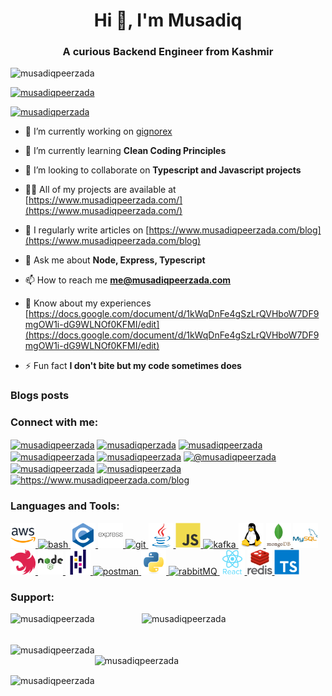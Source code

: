 <h1 align="center">Hi 👋, I'm Musadiq</h1>
<h3 align="center">A curious Backend Engineer from Kashmir</h3>

<p align="left"> <img src="https://komarev.com/ghpvc/?username=musadiqpeerzada&label=Profile%20views&color=0e75b6&style=flat" alt="musadiqpeerzada" /> </p>

<p align="left"> <a href="https://github.com/ryo-ma/github-profile-trophy"><img src="https://github-profile-trophy.vercel.app/?username=musadiqpeerzada" alt="musadiqpeerzada" /></a> </p>

<p align="left"> <a href="https://twitter.com/musadiqperzada" target="blank"><img src="https://img.shields.io/twitter/follow/musadiqperzada?logo=twitter&style=for-the-badge" alt="musadiqperzada" /></a> </p>

- 🔭 I’m currently working on [gignorex](https://www.npmjs.com/package/gignorex)

- 🌱 I’m currently learning **Clean Coding Principles**

- 👯 I’m looking to collaborate on **Typescript and Javascript projects**

- 👨‍💻 All of my projects are available at [https://www.musadiqpeerzada.com/](https://www.musadiqpeerzada.com/)

- 📝 I regularly write articles on [https://www.musadiqpeerzada.com/blog](https://www.musadiqpeerzada.com/blog)

- 💬 Ask me about **Node, Express, Typescript**

- 📫 How to reach me **me@musadiqpeerzada.com**

- 📄 Know about my experiences [https://docs.google.com/document/d/1kWqDnFe4gSzLrQVHboW7DF9mgOW1i-dG9WLNOf0KFMI/edit](https://docs.google.com/document/d/1kWqDnFe4gSzLrQVHboW7DF9mgOW1i-dG9WLNOf0KFMI/edit)

- ⚡ Fun fact **I don't bite but my code sometimes does**

### Blogs posts
<!-- BLOG-POST-LIST:START -->
<!-- BLOG-POST-LIST:END -->

<h3 align="left">Connect with me:</h3>
<p align="left">
<a href="https://dev.to/musadiqpeerzada" target="blank"><img align="center" src="https://raw.githubusercontent.com/rahuldkjain/github-profile-readme-generator/master/src/images/icons/Social/devto.svg" alt="musadiqpeerzada" height="30" width="40" /></a>
<a href="https://twitter.com/musadiqperzada" target="blank"><img align="center" src="https://raw.githubusercontent.com/rahuldkjain/github-profile-readme-generator/master/src/images/icons/Social/twitter.svg" alt="musadiqperzada" height="30" width="40" /></a>
<a href="https://linkedin.com/in/musadiqpeerzada" target="blank"><img align="center" src="https://raw.githubusercontent.com/rahuldkjain/github-profile-readme-generator/master/src/images/icons/Social/linked-in-alt.svg" alt="musadiqpeerzada" height="30" width="40" /></a>
<a href="https://fb.com/musadiqpeerzada" target="blank"><img align="center" src="https://raw.githubusercontent.com/rahuldkjain/github-profile-readme-generator/master/src/images/icons/Social/facebook.svg" alt="musadiqpeerzada" height="30" width="40" /></a>
<a href="https://instagram.com/musadiqpeerzada" target="blank"><img align="center" src="https://raw.githubusercontent.com/rahuldkjain/github-profile-readme-generator/master/src/images/icons/Social/instagram.svg" alt="musadiqpeerzada" height="30" width="40" /></a>
<a href="https://hashnode.com/@musadiqpeerzada" target="blank"><img align="center" src="https://raw.githubusercontent.com/rahuldkjain/github-profile-readme-generator/master/src/images/icons/Social/hashnode.svg" alt="@musadiqpeerzada" height="30" width="40" /></a>
<a href="https://www.youtube.com/c/musadiqpeerzada" target="blank"><img align="center" src="https://raw.githubusercontent.com/rahuldkjain/github-profile-readme-generator/master/src/images/icons/Social/youtube.svg" alt="musadiqpeerzada" height="30" width="40" /></a>
<a href="https://www.leetcode.com/musadiqpeerzada" target="blank"><img align="center" src="https://raw.githubusercontent.com/rahuldkjain/github-profile-readme-generator/master/src/images/icons/Social/leet-code.svg" alt="musadiqpeerzada" height="30" width="40" /></a>
<a href="/https://www.musadiqpeerzada.com/blog" target="blank"><img align="center" src="https://raw.githubusercontent.com/rahuldkjain/github-profile-readme-generator/master/src/images/icons/Social/rss.svg" alt="https://www.musadiqpeerzada.com/blog" height="30" width="40" /></a>
</p>

<h3 align="left">Languages and Tools:</h3>
<p align="left"> <a href="https://aws.amazon.com" target="_blank" rel="noreferrer"> <img src="https://raw.githubusercontent.com/devicons/devicon/master/icons/amazonwebservices/amazonwebservices-original-wordmark.svg" alt="aws" width="40" height="40"/> </a> <a href="https://www.gnu.org/software/bash/" target="_blank" rel="noreferrer"> <img src="https://www.vectorlogo.zone/logos/gnu_bash/gnu_bash-icon.svg" alt="bash" width="40" height="40"/> </a> <a href="https://www.cprogramming.com/" target="_blank" rel="noreferrer"> <img src="https://raw.githubusercontent.com/devicons/devicon/master/icons/c/c-original.svg" alt="c" width="40" height="40"/> </a> <a href="https://expressjs.com" target="_blank" rel="noreferrer"> <img src="https://raw.githubusercontent.com/devicons/devicon/master/icons/express/express-original-wordmark.svg" alt="express" width="40" height="40"/> </a> <a href="https://git-scm.com/" target="_blank" rel="noreferrer"> <img src="https://www.vectorlogo.zone/logos/git-scm/git-scm-icon.svg" alt="git" width="40" height="40"/> </a> <a href="https://www.java.com" target="_blank" rel="noreferrer"> <img src="https://raw.githubusercontent.com/devicons/devicon/master/icons/java/java-original.svg" alt="java" width="40" height="40"/> </a> <a href="https://developer.mozilla.org/en-US/docs/Web/JavaScript" target="_blank" rel="noreferrer"> <img src="https://raw.githubusercontent.com/devicons/devicon/master/icons/javascript/javascript-original.svg" alt="javascript" width="40" height="40"/> </a> <a href="https://kafka.apache.org/" target="_blank" rel="noreferrer"> <img src="https://www.vectorlogo.zone/logos/apache_kafka/apache_kafka-icon.svg" alt="kafka" width="40" height="40"/> </a> <a href="https://www.linux.org/" target="_blank" rel="noreferrer"> <img src="https://raw.githubusercontent.com/devicons/devicon/master/icons/linux/linux-original.svg" alt="linux" width="40" height="40"/> </a> <a href="https://www.mongodb.com/" target="_blank" rel="noreferrer"> <img src="https://raw.githubusercontent.com/devicons/devicon/master/icons/mongodb/mongodb-original-wordmark.svg" alt="mongodb" width="40" height="40"/> </a> <a href="https://www.mysql.com/" target="_blank" rel="noreferrer"> <img src="https://raw.githubusercontent.com/devicons/devicon/master/icons/mysql/mysql-original-wordmark.svg" alt="mysql" width="40" height="40"/> </a> <a href="https://nestjs.com/" target="_blank" rel="noreferrer"> <img src="https://raw.githubusercontent.com/devicons/devicon/master/icons/nestjs/nestjs-plain.svg" alt="nestjs" width="40" height="40"/> </a> <a href="https://nodejs.org" target="_blank" rel="noreferrer"> <img src="https://raw.githubusercontent.com/devicons/devicon/master/icons/nodejs/nodejs-original-wordmark.svg" alt="nodejs" width="40" height="40"/> </a> <a href="https://pandas.pydata.org/" target="_blank" rel="noreferrer"> <img src="https://raw.githubusercontent.com/devicons/devicon/2ae2a900d2f041da66e950e4d48052658d850630/icons/pandas/pandas-original.svg" alt="pandas" width="40" height="40"/> </a> <a href="https://postman.com" target="_blank" rel="noreferrer"> <img src="https://www.vectorlogo.zone/logos/getpostman/getpostman-icon.svg" alt="postman" width="40" height="40"/> </a> <a href="https://www.python.org" target="_blank" rel="noreferrer"> <img src="https://raw.githubusercontent.com/devicons/devicon/master/icons/python/python-original.svg" alt="python" width="40" height="40"/> </a> <a href="https://www.rabbitmq.com" target="_blank" rel="noreferrer"> <img src="https://www.vectorlogo.zone/logos/rabbitmq/rabbitmq-icon.svg" alt="rabbitMQ" width="40" height="40"/> </a> <a href="https://reactjs.org/" target="_blank" rel="noreferrer"> <img src="https://raw.githubusercontent.com/devicons/devicon/master/icons/react/react-original-wordmark.svg" alt="react" width="40" height="40"/> </a> <a href="https://redis.io" target="_blank" rel="noreferrer"> <img src="https://raw.githubusercontent.com/devicons/devicon/master/icons/redis/redis-original-wordmark.svg" alt="redis" width="40" height="40"/> </a> <a href="https://www.typescriptlang.org/" target="_blank" rel="noreferrer"> <img src="https://raw.githubusercontent.com/devicons/devicon/master/icons/typescript/typescript-original.svg" alt="typescript" width="40" height="40"/> </a> </p>

<h3 align="left">Support:</h3>
<p><a href="https://www.buymeacoffee.com/musadiqpeerzada"> <img align="left" src="https://cdn.buymeacoffee.com/buttons/v2/default-yellow.png" height="50" width="210" alt="musadiqpeerzada" /></a><a href="https://ko-fi.com/musadiqpeerzada"> <img align="left" src="https://cdn.ko-fi.com/cdn/kofi3.png?v=3" height="50" width="210" alt="musadiqpeerzada" /></a></p><br><br>

<p><img align="left" src="https://github-readme-stats.vercel.app/api/top-langs?username=musadiqpeerzada&show_icons=true&locale=en&layout=compact" alt="musadiqpeerzada" /></p>

<p>&nbsp;<img align="center" src="https://github-readme-stats.vercel.app/api?username=musadiqpeerzada&show_icons=true&locale=en" alt="musadiqpeerzada" /></p>

<p><img align="center" src="https://github-readme-streak-stats.herokuapp.com/?user=musadiqpeerzada&" alt="musadiqpeerzada" /></p>
